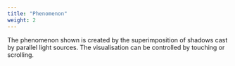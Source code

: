 ```yaml
---
title: "Phenomenon"
weight: 2
---
```


The phenomenon shown is created by the superimposition of shadows cast by parallel light sources.
The visualisation can be controlled by touching or scrolling. 
